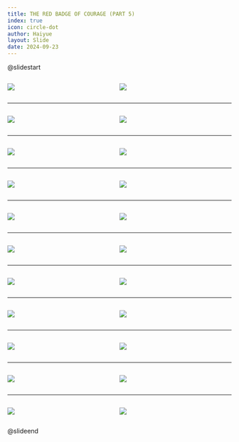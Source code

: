```yaml
---
title: THE RED BADGE OF COURAGE (PART 5)
index: true
icon: circle-dot
author: Haiyue
layout: Slide
date: 2024-09-23
---
```

 
@slidestart

<div style="display:flex">
<div style="flex:1">

![](/reading/english/Level-Z/THE%20RED%20BADGE%20OF%20COURAGE%20(PART%205)/001.webp)
</div>
<div style="flex:1">

![](/reading/english/Level-Z/THE%20RED%20BADGE%20OF%20COURAGE%20(PART%205)/002.webp)
</div>
</div>

---

<div style="display:flex">
<div style="flex:1">

![](/reading/english/Level-Z/THE%20RED%20BADGE%20OF%20COURAGE%20(PART%205)/003.webp)
</div>
<div style="flex:1">

![](/reading/english/Level-Z/THE%20RED%20BADGE%20OF%20COURAGE%20(PART%205)/004.webp)
</div>
</div>

---

<div style="display:flex">
<div style="flex:1">

![](/reading/english/Level-Z/THE%20RED%20BADGE%20OF%20COURAGE%20(PART%205)/005.webp)
</div>
<div style="flex:1">

![](/reading/english/Level-Z/THE%20RED%20BADGE%20OF%20COURAGE%20(PART%205)/006.webp)
</div>
</div>

---

<div style="display:flex">
<div style="flex:1">

![](/reading/english/Level-Z/THE%20RED%20BADGE%20OF%20COURAGE%20(PART%205)/007.webp)
</div>
<div style="flex:1">

![](/reading/english/Level-Z/THE%20RED%20BADGE%20OF%20COURAGE%20(PART%205)/008.webp)
</div>
</div>

---

<div style="display:flex">
<div style="flex:1">

![](/reading/english/Level-Z/THE%20RED%20BADGE%20OF%20COURAGE%20(PART%205)/009.webp)
</div>
<div style="flex:1">

![](/reading/english/Level-Z/THE%20RED%20BADGE%20OF%20COURAGE%20(PART%205)/010.webp)
</div>
</div>

---

<div style="display:flex">
<div style="flex:1">

![](/reading/english/Level-Z/THE%20RED%20BADGE%20OF%20COURAGE%20(PART%205)/011.webp)
</div>
<div style="flex:1">

![](/reading/english/Level-Z/THE%20RED%20BADGE%20OF%20COURAGE%20(PART%205)/012.webp)
</div>
</div>

---

<div style="display:flex">
<div style="flex:1">

![](/reading/english/Level-Z/THE%20RED%20BADGE%20OF%20COURAGE%20(PART%205)/013.webp)
</div>
<div style="flex:1">

![](/reading/english/Level-Z/THE%20RED%20BADGE%20OF%20COURAGE%20(PART%205)/014.webp)
</div>
</div>

---

<div style="display:flex">
<div style="flex:1">

![](/reading/english/Level-Z/THE%20RED%20BADGE%20OF%20COURAGE%20(PART%205)/015.webp)
</div>
<div style="flex:1">

![](/reading/english/Level-Z/THE%20RED%20BADGE%20OF%20COURAGE%20(PART%205)/016.webp)
</div>
</div>

---

<div style="display:flex">
<div style="flex:1">

![](/reading/english/Level-Z/THE%20RED%20BADGE%20OF%20COURAGE%20(PART%205)/017.webp)
</div>
<div style="flex:1">

![](/reading/english/Level-Z/THE%20RED%20BADGE%20OF%20COURAGE%20(PART%205)/018.webp)
</div>
</div>

---

<div style="display:flex">
<div style="flex:1">

![](/reading/english/Level-Z/THE%20RED%20BADGE%20OF%20COURAGE%20(PART%205)/019.webp)
</div>
<div style="flex:1">

![](/reading/english/Level-Z/THE%20RED%20BADGE%20OF%20COURAGE%20(PART%205)/020.webp)
</div>
</div>

---

<div style="display:flex">
<div style="flex:1">

![](/reading/english/Level-Z/THE%20RED%20BADGE%20OF%20COURAGE%20(PART%205)/021.webp)
</div>
<div style="flex:1">

![](/reading/english/Level-Z/THE%20RED%20BADGE%20OF%20COURAGE%20(PART%205)/022.webp)
</div>
</div>

@slideend